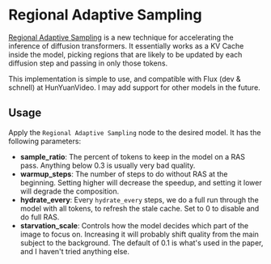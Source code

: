 # Regional Adaptive Sampling

[Regional Adaptive Sampling](https://github.com/microsoft/RAS) is a new technique for accelerating the inference of diffusion transformers. 
It essentially works as a KV Cache inside the model, picking regions that are likely to be updated by each diffusion step and passing in only those tokens.

This implementation is simple to use, and compatible with Flux (dev & schnell) at HunYuanVideo. I may add support for other models in the future.

## Usage
Apply the `Regional Adaptive Sampling` node to the desired model. It has the following parameters:  
- **sample_ratio**: The percent of tokens to keep in the model on a RAS pass. Anything below 0.3 is usually very bad quality.
- **warmup_steps**: The number of steps to do without RAS at the beginning. Setting higher will decrease the speedup, and setting it lower will degrade the composition.
- **hydrate_every**: Every `hydrate_every` steps, we do a full run through the model with all tokens, to refresh the stale cache. Set to 0 to disable and do full RAS.
- **starvation_scale**: Controls how the model decides which part of the image to focus on. Increasing it will probably shift quality from the main subject to the background. The default of 0.1 is what's used in the paper, and I haven't tried anything else.
